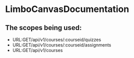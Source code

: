 # LimboCanvasDocumentation

## The scopes being used:

* URL:GET/api/v1/courses/:courseid/quizzes
* URL:GET/api/v1/courses/:courseid/assignments
* URL:GET/api/v1/courses
